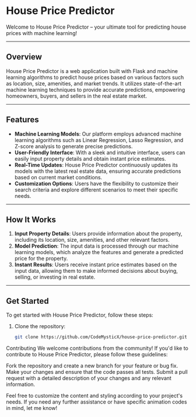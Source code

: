 # House Price Predictor

Welcome to House Price Predictor – your ultimate tool for predicting house prices with machine learning!

---

## Overview

House Price Predictor is a web application built with Flask and machine learning algorithms to predict house prices based on various factors such as location, size, amenities, and market trends. It utilizes state-of-the-art machine learning techniques to provide accurate predictions, empowering homeowners, buyers, and sellers in the real estate market.

---

## Features

- **Machine Learning Models**: Our platform employs advanced machine learning algorithms such as Linear Regression, Lasso Regression, and Z-score analysis to generate precise predictions.
- **User-Friendly Interface**: With a sleek and intuitive interface, users can easily input property details and obtain instant price estimates.
- **Real-Time Updates**: House Price Predictor continuously updates its models with the latest real estate data, ensuring accurate predictions based on current market conditions.
- **Customization Options**: Users have the flexibility to customize their search criteria and explore different scenarios to meet their specific needs.

---

## How It Works

1. **Input Property Details**: Users provide information about the property, including its location, size, amenities, and other relevant factors.
2. **Model Prediction**: The input data is processed through our machine learning models, which analyze the features and generate a predicted price for the property.
3. **Instant Results**: Users receive instant price estimates based on the input data, allowing them to make informed decisions about buying, selling, or investing in real estate.

---

## Get Started

To get started with House Price Predictor, follow these steps:

1. Clone the repository:
   ```bash
   git clone https://github.com/CodeMysticX/house-price-predictor.git
Contributing
We welcome contributions from the community! If you'd like to contribute to House Price Predictor, please follow these guidelines:

Fork the repository and create a new branch for your feature or bug fix.
Make your changes and ensure that the code passes all tests.
Submit a pull request with a detailed description of your changes and any relevant information.


Feel free to customize the content and styling according to your project's needs. If you need any further assistance or have specific animation codes in mind, let me know!
